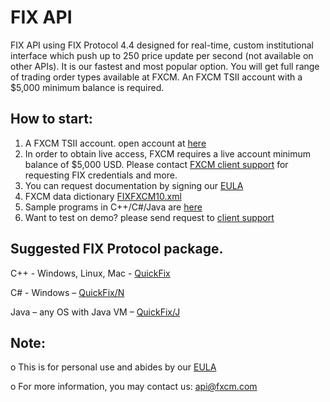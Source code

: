 # FIX API

FIX API using FIX Protocol 4.4 designed for real-time, custom institutional interface which push up to 250 price update per second (not available on other APIs). It is our fastest and most popular option. You will get full range of trading order types available at FXCM. An FXCM TSII account with a $5,000 minimum balance is required.

## How to start:
1) A FXCM TSII account. open account at [here](https://www.fxcm.com/)
2) In order to obtain live access, FXCM requires a live account minimum balance of $5,000 USD. Please contact [FXCM client support](https://www.fxcm.com/support/contact-client-support/) for requesting FIX credentials and more.
3) You can request documentation by signing our [EULA](https://www.fxcm.com/forms/eula/)
4) FXCM data dictionary [FIXFXCM10.xml](https://apiwiki.fxcorporate.com/api/fix/docs/FIXFXCM10.xml)
5) Sample programs in C++/C#/Java are [here](https://apiwiki.fxcorporate.com/doku.php?id=example_projects)
6) Want to test on demo? please send request to [client support](https://www.fxcm.com/support/contact-client-support/)

## Suggested FIX Protocol package.
C++ - Windows, Linux, Mac - <a href="http://www.quickfixengine.org/">QuickFix</a>

C# - Windows – <a href="http://quickfixn.org/">QuickFix/N</a>

Java – any OS with Java VM – <a href="http://www.quickfixj.org/">QuickFix/J</a>

## Note:
o	This is for personal use and abides by our [EULA](https://www.fxcm.com/uk/forms/eula/)

o	For more information, you may contact us: api@fxcm.com
